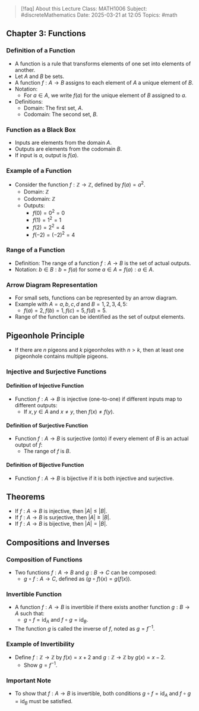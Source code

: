 
> [!faq] About this Lecture
> Class: MATH1006
> Subject: #discreteMathematics 
> Date: 2025-03-21 at 12:05
> Topics: #math

## Chapter 3: Functions

### Definition of a Function

- A function is a rule that transforms elements of one set into elements of another.
- Let $A$ and $B$ be sets.
- A function $f : A \rightarrow B$ assigns to each element of $A$ a unique element of $B$.
- Notation:
    - For $a \in A$, we write $f(a)$ for the unique element of $B$ assigned to $a$.
- Definitions:
    - Domain: The first set, $A$.
    - Codomain: The second set, $B$.

### Function as a Black Box

- Inputs are elements from the domain $A$.
- Outputs are elements from the codomain $B$.
- If input is $a$, output is $f(a)$.

### Example of a Function

- Consider the function $f : \mathbb{Z} \rightarrow \mathbb{Z}$, defined by $f(a) = a^2$.
    - Domain: $\mathbb{Z}$
    - Codomain: $\mathbb{Z}$
    - Outputs:
        - $f(0) = 0^2 = 0$
        - $f(1) = 1^2 = 1$
        - $f(2) = 2^2 = 4$
        - $f(-2) = (-2)^2 = 4$

### Range of a Function

- Definition: The range of a function $f : A \rightarrow B$ is the set of actual outputs.
- Notation: ${b \in B : b = f(a) \text{ for some } a \in A} = {f(a) : a \in A}$.

### Arrow Diagram Representation

- For small sets, functions can be represented by an arrow diagram.
- Example with $A = {a, b, c, d}$ and $B = {1, 2, 3, 4, 5}$:
    - $f(a) = 2, f(b) = 1, f(c) = 5, f(d) = 5$.
- Range of the function can be identified as the set of output elements.

## Pigeonhole Principle

- If there are $n$ pigeons and $k$ pigeonholes with $n > k$, then at least one pigeonhole contains multiple pigeons.

### Injective and Surjective Functions
#### Definition of Injective Function

- Function $f : A \rightarrow B$ is injective (one-to-one) if different inputs map to different outputs:
    - If $x, y \in A$ and $x \neq y$, then $f(x) \neq f(y)$.

#### Definition of Surjective Function

- Function $f : A \rightarrow B$ is surjective (onto) if every element of $B$ is an actual output of $f$:
    - The range of $f$ is $B$.

#### Definition of Bijective Function

- Function $f : A \rightarrow B$ is bijective if it is both injective and surjective.

## Theorems

- If $f : A \rightarrow B$ is injective, then $|A| \leq |B|$.
- If $f : A \rightarrow B$ is surjective, then $|A| \geq |B|$.
- If $f : A \rightarrow B$ is bijective, then $|A| = |B|$.

## Compositions and Inverses
### Composition of Functions

- Two functions $f : A \rightarrow B$ and $g : B \rightarrow C$ can be composed:
    - $g \circ f : A \rightarrow C$, defined as $(g \circ f)(x) = g(f(x))$.

### Invertible Function

- A function $f : A \rightarrow B$ is invertible if there exists another function $g : B \rightarrow A$ such that:
    - $g \circ f = \text{id}_A$ and $f \circ g = \text{id}_B$.
- The function $g$ is called the inverse of $f$, noted as $g = f^{-1}$.

### Example of Invertibility

- Define $f : \mathbb{Z} \rightarrow \mathbb{Z}$ by $f(x) = x + 2$ and $g : \mathbb{Z} \rightarrow \mathbb{Z}$ by $g(x) = x - 2$.
    - Show $g = f^{-1}$.

### Important Note

- To show that $f : A \rightarrow B$ is invertible, both conditions $g \circ f = \text{id}_A$ and $f \circ g = \text{id}_B$ must be satisfied.



